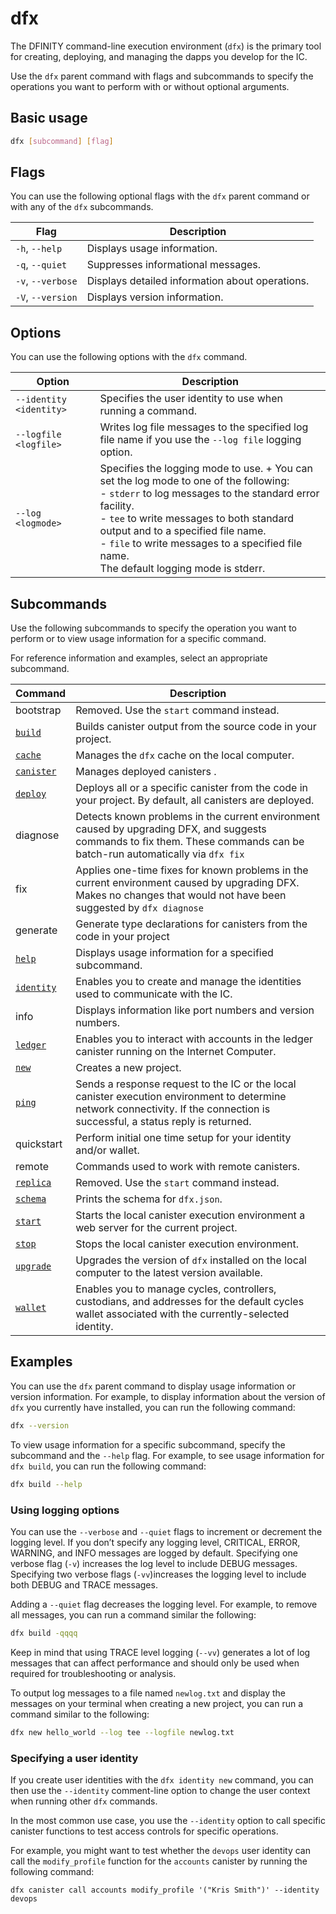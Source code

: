 # dfx

The DFINITY command-line execution environment (`dfx`) is the primary tool for creating, deploying, and managing the
dapps you develop for the IC.

Use the `dfx` parent command with flags and subcommands to specify the operations you want to perform with or without
optional arguments.

## Basic usage

``` bash
dfx [subcommand] [flag]
```

## Flags

You can use the following optional flags with the `dfx` parent command or with any of the `dfx` subcommands.

| Flag              | Description                                     |
|-------------------|-------------------------------------------------|
| `-h`, `--help`    | Displays usage information.                     |
| `-q`, `--quiet`   | Suppresses informational messages.              |
| `-v`, `--verbose` | Displays detailed information about operations. |
| `-V`, `--version` | Displays version information.                   |

## Options

You can use the following options with the `dfx` command.

| Option                  | Description                                                                                                                                                                                                                                                                                                                                    |
|-------------------------|------------------------------------------------------------------------------------------------------------------------------------------------------------------------------------------------------------------------------------------------------------------------------------------------------------------------------------------------|
| `--identity <identity>` | Specifies the user identity to use when running a command.                                                                                                                                                                                                                                                                                     |
| `--logfile <logfile>`   | Writes log file messages to the specified log file name if you use the `--log file` logging option.                                                                                                                                                                                                                                            |
| `--log <logmode>`       | Specifies the logging mode to use. + You can set the log mode to one of the following:<br />- `stderr` to log messages to the standard error facility.<br />- `tee` to write messages to both standard output and to a specified file name.<br />- `file` to write messages to a specified file name.<br />The default logging mode is stderr. |

## Subcommands

Use the following subcommands to specify the operation you want to perform or to view usage information for a specific
command.

For reference information and examples, select an appropriate subcommand.

| Command                         | Description                                                                                                                                                                    |
|---------------------------------|--------------------------------------------------------------------------------------------------------------------------------------------------------------------------------|
| bootstrap                       | Removed.  Use the `start` command instead.                                                                                                                                     |
| [`build`](./dfx-build.md)       | Builds canister output from the source code in your project.                                                                                                                   |
| [`cache`](./dfx-cache.md)       | Manages the `dfx` cache on the local computer.                                                                                                                                 |
| [`canister`](./dfx-canister.md) | Manages deployed canisters .                                                                                                                                                   |                                                                                                                    |
| [`deploy`](./dfx-deploy.md)     | Deploys all or a specific canister from the code in your project. By default, all canisters are deployed.                                                                      |
| diagnose                        | Detects known problems in the current environment caused by upgrading DFX, and suggests commands to fix them. These commands can be batch-run automatically via `dfx fix`      |
| fix                             | Applies one-time fixes for known problems in the current environment caused by upgrading DFX. Makes no changes that would not have been suggested by `dfx diagnose`            |
| generate                        | Generate type declarations for canisters from the code in your project                                                                                                         |
| [`help`](./dfx-help.md)         | Displays usage information for a specified subcommand.                                                                                                                         |
| [`identity`](./dfx-identity.md) | Enables you to create and manage the identities used to communicate with the IC.                                                                                               |
| info                            | Displays information like port numbers and version numbers.                                                                                                                    |
| [`ledger`](./dfx-ledger.md)     | Enables you to interact with accounts in the ledger canister running on the Internet Computer.                                                                                 |
| [`new`](./dfx-new.md)           | Creates a new project.                                                                                                                                                         |
| [`ping`](./dfx-ping.md)         | Sends a response request to the IC or the local canister execution environment to determine network connectivity. If the connection is successful, a status reply is returned. |
| quickstart                      | Perform initial one time setup for your identity and/or wallet.                                                                                                                |
| remote                          | Commands used to work with remote canisters.                                                                                                                                   |
| [`replica`](./dfx-replica.md)   | Removed.  Use the `start` command instead.                                                                                                                                     |
| [`schema`](./dfx-schema.md)     | Prints the schema for `dfx.json`.                                                                                                                                              |
| [`start`](./dfx-start.md)       | Starts the local canister execution environment a web server for the current project.                                                                                          |
| [`stop`](./dfx-stop.md)         | Stops the local canister execution environment.                                                                                                                                |
| [`upgrade`](./dfx-upgrade.md)   | Upgrades the version of `dfx` installed on the local computer to the latest version available.                                                                                 |
| [`wallet`](./dfx-wallet.md)     | Enables you to manage cycles, controllers, custodians, and addresses for the default cycles wallet associated with the currently-selected identity.                            |

## Examples

You can use the `dfx` parent command to display usage information or version information. For example, to display
information about the version of `dfx` you currently have installed, you can run the following command:

``` bash
dfx --version
```

To view usage information for a specific subcommand, specify the subcommand and the `--help` flag. For example, to see
usage information for `dfx build`, you can run the following command:

``` bash
dfx build --help
```

### Using logging options

You can use the `--verbose` and `--quiet` flags to increment or decrement the logging level. If you don’t specify any
logging level, CRITICAL, ERROR, WARNING, and INFO messages are logged by default. Specifying one verbose flag (`-v`)
increases the log level to include DEBUG messages. Specifying two verbose flags (`-vv`)increases the logging level to
include both DEBUG and TRACE messages.

Adding a `--quiet` flag decreases the logging level. For example, to remove all messages, you can run a command similar
the following:

``` bash
dfx build -qqqq
```

Keep in mind that using TRACE level logging (`--vv`) generates a lot of log messages that can affect performance and
should only be used when required for troubleshooting or analysis.

To output log messages to a file named `newlog.txt` and display the messages on your terminal when creating a new
project, you can run a command similar to the following:

``` bash
dfx new hello_world --log tee --logfile newlog.txt
```

### Specifying a user identity

If you create user identities with the `dfx identity new` command, you can then use the `--identity` comment-line option
to change the user context when running other `dfx` commands.

In the most common use case, you use the `--identity` option to call specific canister functions to test access controls
for specific operations.

For example, you might want to test whether the `devops` user identity can call the `modify_profile` function for
the `accounts` canister by running the following command:

    dfx canister call accounts modify_profile '("Kris Smith")' --identity devops
